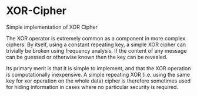 # XOR-Cipher
Simple implementation of XOR Cipher

The XOR operator is extremely common as a component in more complex ciphers. By itself, 
using a constant repeating key, a simple XOR cipher can trivially be broken using frequency analysis. 
If the content of any message can be guessed or otherwise known then the key can be revealed. 

Its primary merit is that it is simple to implement, and that the XOR operation is computationally inexpensive. A simple 
repeating XOR (i.e. using the same key for xor operation on the whole data) cipher is therefore sometimes 
used for hiding information in cases where no particular security is required.
